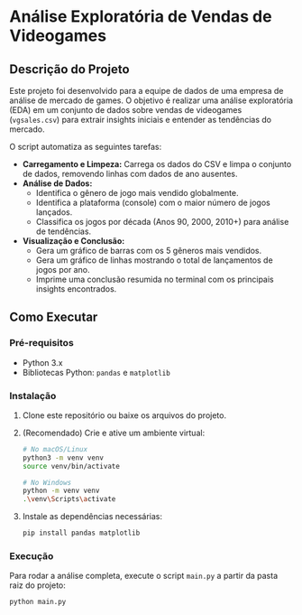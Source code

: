 # Análise Exploratória de Vendas de Videogames

## Descrição do Projeto

Este projeto foi desenvolvido para a equipe de dados de uma empresa de análise de mercado de games. O objetivo é realizar uma análise exploratória (EDA) em um conjunto de dados sobre vendas de videogames (`vgsales.csv`) para extrair insights iniciais e entender as tendências do mercado.

O script automatiza as seguintes tarefas:

* **Carregamento e Limpeza:** Carrega os dados do CSV e limpa o conjunto de dados, removendo linhas com dados de ano ausentes.
* **Análise de Dados:**
    * Identifica o gênero de jogo mais vendido globalmente.
    * Identifica a plataforma (console) com o maior número de jogos lançados.
    * Classifica os jogos por década (Anos 90, 2000, 2010+) para análise de tendências.
* **Visualização e Conclusão:**
    * Gera um gráfico de barras com os 5 gêneros mais vendidos.
    * Gera um gráfico de linhas mostrando o total de lançamentos de jogos por ano.
    * Imprime uma conclusão resumida no terminal com os principais insights encontrados.

## Como Executar

### Pré-requisitos

* Python 3.x
* Bibliotecas Python: `pandas` e `matplotlib`

### Instalação

1.  Clone este repositório ou baixe os arquivos do projeto.

2.  (Recomendado) Crie e ative um ambiente virtual:
    ```bash
    # No macOS/Linux
    python3 -m venv venv
    source venv/bin/activate

    # No Windows
    python -m venv venv
    .\venv\Scripts\activate
    ```

3.  Instale as dependências necessárias:
    ```bash
    pip install pandas matplotlib
    ```

### Execução

Para rodar a análise completa, execute o script `main.py` a partir da pasta raiz do projeto:

```bash
python main.py
